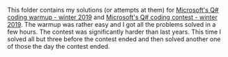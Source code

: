 This folder contains my solutions (or attempts at them) for [Microsoft's Q# coding warmup - winter 2019](https://codeforces.com/contests/1115) and [Microsoft's Q# coding contest - winter 2019](https://codeforces.com/contest/1116/). The warmup was rather easy and I got all the problems solved in a few hours. The contest was significantly harder than last years. This time I solved all but three before the contest ended and then solved another one of those the day the contest ended.